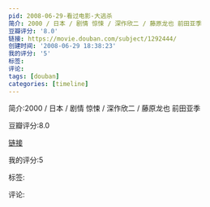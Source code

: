 ```yaml
---
pid: 2008-06-29-看过电影-大逃杀
简介: 2000 / 日本 / 剧情 惊悚 / 深作欣二 / 藤原龙也 前田亚季
豆瓣评分: '8.0'
链接: https://movie.douban.com/subject/1292444/
创建时间: '2008-06-29 18:38:23'
我的评分: '5'
标签:
评论:
tags: [douban]
categories: [timeline]
---
```

简介:2000 / 日本 / 剧情 惊悚 / 深作欣二 / 藤原龙也 前田亚季

豆瓣评分:8.0

[链接](https://movie.douban.com/subject/1292444/)

我的评分:5

标签:

评论:

